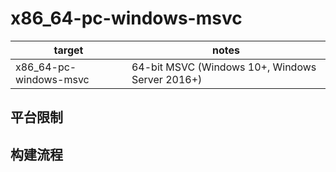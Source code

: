 # x86_64-pc-windows-msvc

| target | notes |
| ------ | ----- |
| x86_64-pc-windows-msvc | 64-bit MSVC (Windows 10+, Windows Server 2016+) |

## 平台限制

## 构建流程
